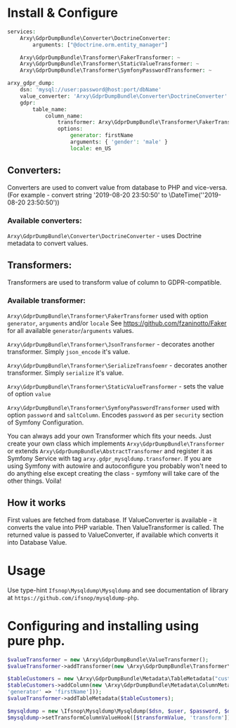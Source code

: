 # Install & Configure

```php
services:
    Arxy\GdprDumpBundle\Converter\DoctrineConverter:
        arguments: ["@doctrine.orm.entity_manager"]

    Arxy\GdprDumpBundle\Transformer\FakerTransformer: ~
    Arxy\GdprDumpBundle\Transformer\StaticValueTransformer: ~
    Arxy\GdprDumpBundle\Transformer\SymfonyPasswordTransformer: ~

arxy_gdpr_dump:
    dsn: 'mysql://user:password@host:port/dbName'
    value_converter: 'Arxy\GdprDumpBundle\Converter\DoctrineConverter' // optional
    gdpr:
        table_name:
            column_name:
                transformer: Arxy\GdprDumpBundle\Transformer\FakerTransformer
                options:
                    generator: firstName
                    arguments: { 'gender': 'male' }
                    locale: en_US
```

## Converters:
Converters are used to convert value from database to PHP and vice-versa. (For example - convert string '2019-08-20 23:50:50' to \DateTime(''2019-08-20 23:50:50'))

### Available converters:
`Arxy\GdprDumpBundle\Converter\DoctrineConverter` - uses Doctrine metadata to convert values.

## Transformers:
Transformers are used to transform value of column to GDPR-compatible.

### Available transformer:

`Arxy\GdprDumpBundle\Transformer\FakerTransformer` used with option `generator`, `arguments` and/or `locale`
See https://github.com/fzaninotto/Faker for all available `generator`/`arguments` values.

`Arxy\GdprDumpBundle\Transformer\JsonTransformer` - decorates another transformer. Simply `json_encode` it's value. 

`Arxy\GdprDumpBundle\Transformer\SerializeTransfoemr` - decorates another transformer. Simply `serialize` it's value.

`Arxy\GdprDumpBundle\Transformer\StaticValueTransformer` - sets the value of option `value`

`Arxy\GdprDumpBundle\Transformer\SymfonyPasswordTransformer` used with option `password` and `saltColumn`.
Encodes `password` as per `security` section of Symfony Configuration.

You can always add your own Transformer which fits your needs. Just create your own class which implements `Arxy\GdprDumpBundle\Transformer`
or extends `Arxy\GdprDumpBundle\AbstractTransformer` and register it as Symfony Service with tag `arxy.gdpr_mysqldump.transformer`.
If you are using Symfony with autowire and autoconfigure you probably won't need to do anything else except creating the class - symfony will take care of the other things.
Voila!
## How it works
First values are fetched from database. If ValueConverter is available - it converts the value into PHP variable.
Then ValueTransformer is called. The returned value is passed to ValueConverter, if available which converts it into Database Value.

# Usage

Use type-hint `Ifsnop\Mysqldump\Mysqldump` and see documentation of library at `https://github.com/ifsnop/mysqldump-php`.

# Configuring and installing using pure php.

```php
$valueTransformer = new \Arxy\GdprDumpBundle\ValueTransformer();
$valueTransformer->addTransformer(new \Arxy\GdprDumpBundle\Transformer\FakerTransformer());

$tableCustomers = new \Arxy\GdprDumpBundle\Metadata\TableMetadata("customers");
$tableCustomers->addColumn(new \Arxy\GdprDumpBundle\Metadata\ColumnMetadata("firstName", \Arxy\GdprDumpBundle\Transformer\FakerTransformer::class, [
'generator' => 'firstName']));
$valueTransformer->addTableMetadata($tableCustomers);

$mysqldump = new \Ifsnop\Mysqldump\Mysqldump($dsn, $user, $password, $dumpSettings, $pdoSettings);
$mysqldump->setTransformColumnValueHook([$transformValue, 'transform']);
```